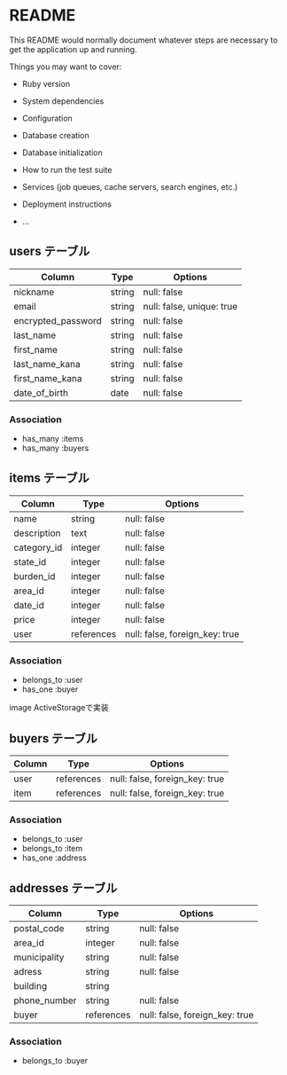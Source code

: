# README

This README would normally document whatever steps are necessary to get the
application up and running.

Things you may want to cover:

* Ruby version

* System dependencies

* Configuration

* Database creation

* Database initialization

* How to run the test suite

* Services (job queues, cache servers, search engines, etc.)

* Deployment instructions

* ...


## users テーブル

|  Column            | Type   | Options                  |
|  --------          | ------ | ------------------------ |
| nickname           | string | null: false              |
| email              | string | null: false, unique: true|
| encrypted_password | string | null: false              |
| last_name          | string | null: false              |
| first_name         | string | null: false              |
| last_name_kana     | string | null: false              |
| first_name_kana    | string | null: false              |
| date_of_birth      | date   | null: false              |


### Association

- has_many   :items
- has_many   :buyers


## items テーブル

|  Column     | Type       | Options                       |
|  --------   | ------     | ----------------------------  |
| name        | string     |       null: false             |
| description | text       |       null: false             |
| category_id | integer    |       null: false             |
| state_id    | integer    |       null: false             |
| burden_id   | integer    |       null: false             |
| area_id     | integer    |       null: false             |
| date_id     | integer    |       null: false             |
| price       | integer    |       null: false             |
| user        | references | null: false, foreign_key: true|

### Association

- belongs_to :user
- has_one    :buyer


image    ActiveStorageで実装


## buyers テーブル

|  Column      | Type       | Options                        |
|  --------    | ---------- | -----------------------------  |
| user         | references | null: false, foreign_key: true |
| item         | references | null: false, foreign_key: true |

### Association

- belongs_to :user
- belongs_to :item
- has_one    :address


## addresses テーブル

|  Column         | Type       | Options                            |
|  --------       | ------     | ------------------------------     |
| postal_code     | string     | null: false                        |
| area_id         | integer    | null: false                        |
| municipality    | string     | null: false                        |
| adress          | string     | null: false                        |
| building        | string     |                                    |
| phone_number    | string     | null: false                        |
| buyer           | references | null: false, foreign_key: true     |

### Association

- belongs_to :buyer